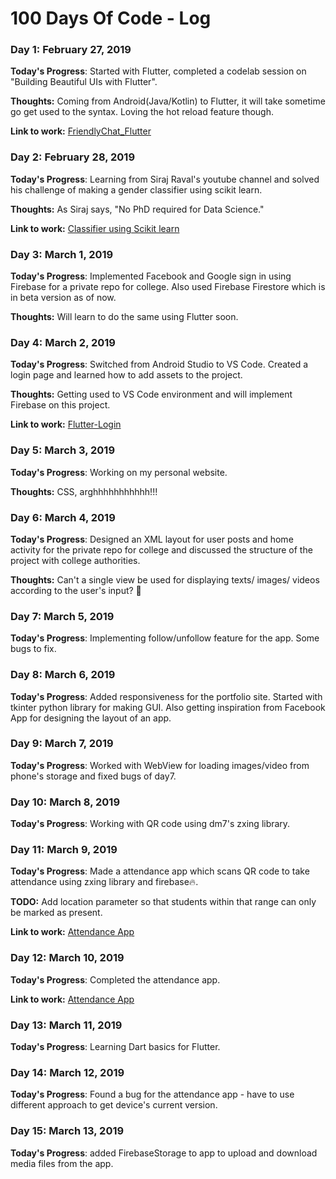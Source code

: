 # 100 Days Of Code - Log

### Day 1: February 27, 2019

**Today's Progress**: Started with Flutter, completed a codelab session on "Building Beautiful UIs with Flutter".

**Thoughts:** Coming from Android(Java/Kotlin) to Flutter, it will take sometime go get used to the syntax. Loving the hot reload feature though. 

**Link to work:** [FriendlyChat_Flutter](https://github.com/imabhishekkumar/FriendlyChat_Flutter)

### Day 2: February 28, 2019

**Today's Progress**: Learning from Siraj Raval's youtube channel and solved his challenge of making a gender classifier using scikit learn.

**Thoughts:** As Siraj says, "No PhD required for Data Science."

**Link to work:** [Classifier using Scikit learn](https://github.com/RisingLight/ML-learnByDoing/blob/master/classifier_using_scikit_learn.py)

### Day 3: March 1, 2019

**Today's Progress**: Implemented Facebook and Google sign in using Firebase for a private repo for college. Also used Firebase Firestore which is in beta version as of now. 

**Thoughts:** Will learn to do the same using Flutter soon.


### Day 4: March 2, 2019

**Today's Progress**: Switched from Android Studio to VS Code. Created a login page and learned how to add assets to the project.

**Thoughts:** Getting used to VS Code environment and will implement Firebase on this project.

**Link to work:**  [Flutter-Login](https://github.com/imabhishekkumar/Flutter-Login)

### Day 5: March 3, 2019

**Today's Progress**: Working on my personal website.

**Thoughts:** CSS, arghhhhhhhhhhh!!!


### Day 6: March 4, 2019

**Today's Progress**: Designed an XML layout for user posts and home activity for the private repo for college and discussed the structure of the project with college authorities. 

**Thoughts:** Can't a single view be used for displaying texts/ images/ videos according to the user's input? 🤔


### Day 7: March 5, 2019

**Today's Progress**: Implementing follow/unfollow feature for the app. Some bugs to fix.

### Day 8: March 6, 2019

**Today's Progress**: Added responsiveness for the portfolio site. Started with tkinter python library for making GUI. Also getting inspiration from Facebook App for designing the layout of an app.

### Day 9: March 7, 2019

**Today's Progress**: Worked with WebView for loading images/video from phone's storage and fixed bugs of day7. 

### Day 10: March 8, 2019

**Today's Progress**: Working with QR code using dm7's zxing library. 

### Day 11: March 9, 2019

**Today's Progress**: Made a attendance app which scans QR code to take attendance using zxing library and firebase🔥. 

**TODO:** Add location parameter so that students within that range can only be marked as present.

**Link to work:** [Attendance App](https://github.com/imabhishekkumar/Attendance_App)

### Day 12: March 10, 2019

**Today's Progress**: Completed the attendance app.

**Link to work:** [Attendance App](https://github.com/imabhishekkumar/Attendance_App)

### Day 13: March 11, 2019

**Today's Progress**: Learning Dart basics for Flutter.

### Day 14: March 12, 2019

**Today's Progress**: Found a bug for the attendance app -  have to use different approach to get device's current version. 

### Day 15: March 13, 2019

**Today's Progress**: added FirebaseStorage to app to upload and download media files from the app.




